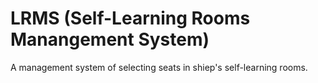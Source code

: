# LRMS (Self-Learning Rooms Manangement System)

A management system of selecting seats in shiep's self-learning rooms.
